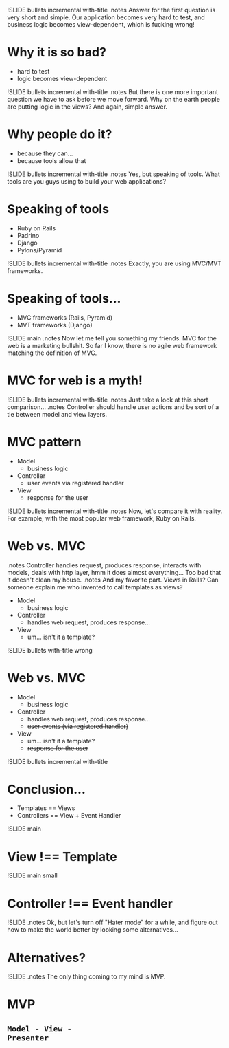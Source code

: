 !SLIDE bullets incremental with-title
.notes Answer for the first question is very short and simple. Our application becomes very hard to test, and business logic becomes view-dependent, which is fucking wrong! 
# Why it is so bad?

* hard to test
* logic becomes view-dependent

!SLIDE bullets incremental with-title
.notes But there is one more important question we have to ask before we move forward. Why on the earth people are putting logic in the views? And again, simple answer. 
# Why people do it?

* because they can...
* because tools allow that

!SLIDE bullets incremental with-title
.notes Yes, but speaking of tools. What tools are you guys using to build your web applications?
# Speaking of tools

* Ruby on Rails
* Padrino
* Django
* Pylons/Pyramid

!SLIDE bullets incremental with-title
.notes Exactly, you are using MVC/MVT frameworks.
# Speaking of tools...

* MVC frameworks (Rails, Pyramid)
* MVT frameworks (Django)

!SLIDE main
.notes Now let me tell you something my friends. MVC for the web is a marketing bullshit. So far I know, there is no agile web framework matching the definition of MVC.
# MVC for web is a myth!

!SLIDE bullets incremental with-title
.notes Just take a look at this short comparison...
.notes Controller should handle user actions and be sort of a tie between model and view layers.
# MVC pattern

* Model
    - business logic
* Controller
    - user events via registered handler
* View 
    - response for the user

!SLIDE bullets incremental with-title
.notes Now, let's compare it with reality. For example, with the most popular web framework, Ruby on Rails.
# Web vs. MVC

.notes Controller handles request, produces response, interacts with models, deals with http layer, hmm it does almost everything... Too bad that it doesn't clean my house.
.notes And my favorite part. Views in Rails? Can someone explain me who invented to call templates as views?

* Model 
    - business logic
* Controller 
    - handles web request, produces response...
* View 
    - um... isn't it a template?

!SLIDE bullets with-title wrong
# Web vs. MVC

* Model 
    - business logic
* Controller 
    - handles web request, produces response...
    - <strike>user events (via registered handler)</strike>
* View 
    - um... isn't it a template?
	- <strike>response for the user</strike>

!SLIDE bullets incremental with-title
# Conclusion...

* Templates == Views
* Controllers == View + Event Handler

!SLIDE main
# View !== Template

!SLIDE main small
# Controller !== Event handler

!SLIDE
.notes Ok, but let's turn off "Hater mode" for a while, and figure out how to make the world better by looking some alternatives... 
# Alternatives?

!SLIDE
.notes The only thing coming to my mind is MVP.
# MVP

## <code>Model - View - Presenter</code>
